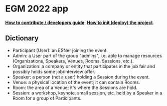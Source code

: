 # EGM 2022 app

**[How to contribute / developers guide](/CONTRIBUTING.md)**.
**[How to init (deploy) the project](/HOW-TO-DEPLOY.md)**.

## Dictionary

- Participant (User): an ESNer joining the event.
- Admin: a User part of the group "admins", i.e. able to manage resources (Organizations, Speakers, Venues, Rooms, Sessions, etc.).
- Organization: a company or entity that participates in the job fair and possibly holds some job/interview offer.
- Speaker: a person (not a user) holding a Session during the event.
- Venue: a physical location of the event; it can contain Rooms.
- Room: the area of a Venue; it's where the Sessions are hold.
- Session: a workshop, keynote, small session, etc. held by a Speaker in a Room for a group of Participants.
